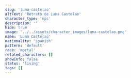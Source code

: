 ```yaml
---
slug: 'luna-castelao'
altText: 'Retrato de Luna Castelao'
character_type: 'npc'
description: ''
hide: true
image: '../../assets/character_images/luna-castelao.png'
name: 'Luna Castelao'
nationality: 'spanish'
pattern: 'default'
race: 'mortal'
related_characters: []
showInfo: false
status: 'living'
tags: []
---
```

